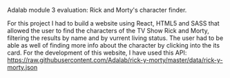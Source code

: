 Adalab module 3 evaluation: Rick and Morty's character finder.

For this project I had to build a website using React, HTML5 and SASS that allowed the user to find the characters of the TV Show Rick and Morty, filtering the results by name and by vurrent living status. The user had to be able as well of finding more info about the character by clicking into the its card. For the development of this website, I have used this API: https://raw.githubusercontent.com/Adalab/rick-y-morty/master/data/rick-y-morty.json

